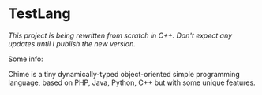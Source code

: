 # TestLang

*This project is being rewritten from scratch in C++. Don't expect any updates until I publish the new version.*

Some info:

Chime is a tiny dynamically-typed object-oriented simple programming language, based on PHP, Java, Python, C++ but with some unique features.

